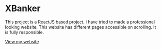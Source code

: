 # XBanker

This project is a ReactJS based project. I have tried to made a professional looking website. This website has different pages accessible on scrolling. It is fully responsible.

[View my website](https://668e48ed8a577c12a8340e7a--xbanker-hashim.netlify.app/)
